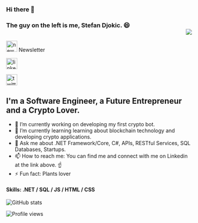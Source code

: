 ### Hi there 👋 
### The guy on the left is me, Stefan Djokic. 😄 <div align = 'right'>![](https://komarev.com/ghpvc/?username=StefanTheCode&color=blueviolet)</div>

[<img src='https://stefandjokic.tech/images/favicon.png' alt='newsletter' height='30'>](https://stefandjokic.tech/) Newsletter

[<img src='https://camo.githubusercontent.com/0bfab11be8684b119d4b9d0415d4eb2b3b3ab49a1db7a56cf8f5f8e043b69f56/68747470733a2f2f696d672e736869656c64732e696f2f7374617469632f76313f636f6c6f723d626c7565266c6162656c3d6c696e6b6564696e266c6f676f3d6c696e6b6564696e266c6f676f436f6c6f723d7768697465267374796c653d666f722d7468652d6261646765266d6573736167653d436f6e6e656374' alt='linkedin' height='30'>](https://www.linkedin.com/in/djokic-stefan/) 

[<img src='https://camo.githubusercontent.com/78c8c588c16b5ec5ec7a2203dcd5f7c0614cf9a04b3eddc2f1f41d181b686f9f/68747470733a2f2f696d672e736869656c64732e696f2f7374617469632f76313f636f6c6f723d626c7565266c6162656c3d74776974746572266c6f676f3d74776974746572266c6f676f436f6c6f723d7768697465267374796c653d666f722d7468652d6261646765266d6573736167653d466f6c6c6f77' alt='twitter' height='30'>](https://twitter.com/TheCodeMan__) 

## I'm a Software Engineer, a Future Entrepreneur and a Crypto Lover.


- 🔭 I’m currently working on  developing my first crypto bot. 
- 🌱 I’m currently learning learning about blockchain technology and developing crypto applications. 
- 💬 Ask me about .NET Framework/Core, C#, APIs, RESTful Services, SQL Databases, Startups. 
- 📫 How to reach me: You can find me and connect with me on Linkedin at the link above. ☝️ 
- ⚡ Fun fact: Plants lover 

#### Skills: .NET / SQL / JS / HTML / CSS

![GitHub stats](https://github-readme-stats.vercel.app/api?username=StefanTheCode&show_icons=true)  

![Profile views](https://gpvc.arturio.dev/StefanTheCode)  
